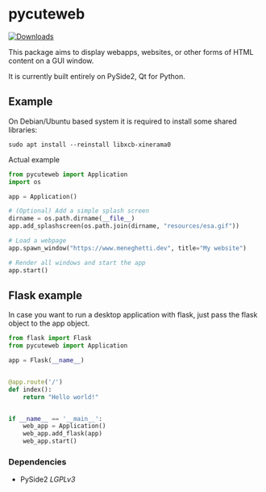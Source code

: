 # pycuteweb

[![Downloads](https://pepy.tech/badge/pycuteweb)](https://pepy.tech/project/pycuteweb)

This package aims to display webapps, websites, or other forms of HTML content on a GUI window.

It is currently built entirely on PySide2, Qt for Python.

## Example

On Debian/Ubuntu based system it is required to install some shared libraries:

```
sudo apt install --reinstall libxcb-xinerama0
```

Actual example
```python
from pycuteweb import Application
import os

app = Application()

# (Optional) Add a simple splash screen
dirname = os.path.dirname(__file__)
app.add_splashscreen(os.path.join(dirname, "resources/esa.gif"))

# Load a webpage
app.spawn_window("https://www.meneghetti.dev", title="My website")

# Render all windows and start the app
app.start()
```

## Flask example

In case you want to run a desktop application with flask, just pass the flask object
to the app object.

```python
from flask import Flask
from pycuteweb import Application

app = Flask(__name__)


@app.route('/')
def index():
    return "Hello world!"


if __name__ == '__main__':
    web_app = Application()
    web_app.add_flask(app)
    web_app.start()
```


### Dependencies

- PySide2 <i>LGPLv3</i>
